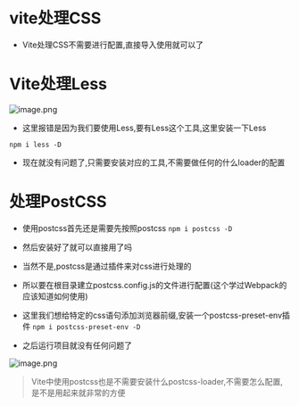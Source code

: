 # vite处理CSS

- Vite处理CSS不需要进行配置,直接导入使用就可以了

# Vite处理Less

  ![image.png](https://p6-juejin.byteimg.com/tos-cn-i-k3u1fbpfcp/6aae430f72094b08a3f48cd67f3e7bc1~tplv-k3u1fbpfcp-watermark.image)

- 这里报错是因为我们要使用Less,要有Less这个工具,这里安装一下Less

``
npm i less -D
``

- 现在就没有问题了,只需要安装对应的工具,不需要做任何的什么loader的配置

# 处理PostCSS

- 使用postcss首先还是需要先按照postcss
``
npm i postcss -D
``
- 然后安装好了就可以直接用了吗

- 当然不是,postcss是通过插件来对css进行处理的

- 所以要在根目录建立postcss.config.js的文件进行配置(这个学过Webpack的应该知道如何使用)

- 这里我们想给特定的css语句添加浏览器前缀,安装一个postcss-preset-env插件
``
npm i postcss-preset-env -D
``

- 之后运行项目就没有任何问题了

![image.png](https://p9-juejin.byteimg.com/tos-cn-i-k3u1fbpfcp/bc6a4b94ce4646bfb1e66545bb6c9210~tplv-k3u1fbpfcp-watermark.image)

> Vite中使用postcss也是不需要安装什么postcss-loader,不需要怎么配置,是不是用起来就非常的方便



